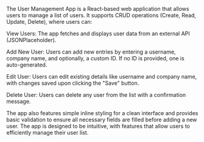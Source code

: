 The User Management App is a React-based web application that allows users to manage a list of users. It supports CRUD operations (Create, Read, Update, Delete), where users can:

View Users: The app fetches and displays user data from an external API (JSONPlaceholder).

Add New User: Users can add new entries by entering a username, company name, and optionally, a custom ID. If no ID is provided, 
one is auto-generated.

Edit User: Users can edit existing details like username and company name, with changes saved upon clicking the "Save" button.

Delete User: Users can delete any user from the list with a confirmation message.

The app also features simple inline styling for a clean interface and provides basic validation to ensure all necessary fields are filled before adding a new user. The app is designed to be intuitive, with features that allow users to efficiently manage their user list.

